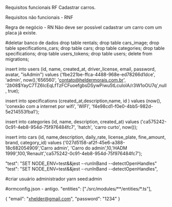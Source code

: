 Requisitos funcionais RF
Cadastrar carros.


Requisitos não funcionais - RNF



Regra de negócio - RN
Não deve ser possível cadastrar um carro com um placa já existe.

#deletar banco de dados
drop table rentals;
drop table cars_image;
drop table specifications_cars;
drop table cars;
drop table categories;
drop table specifications;
drop table users_tokens;
drop table users;
delete from migrations;



insert into users 
(id, name, created_at, driver_license, email, password, avatar, "isAdmin") 
values ('fbe221be-ffca-4488-968e-ed78266d1dce', 'admin', now(),'656560', 'contato@heldermorais.com.br', '$2b$08$YayC7TZ6IcEqLfTzFCFuoefgbsDSywPiwu5tLculoIA/r3W1oOU7q',null, true);


insert into specifications (created_at,description,name, id ) values (now(), 'conexão com a internet por wifi', 'WIFI', 'f4e98cd1-f0e0-4bb5-982d-5e214553fba1');

insert into categories (id, name, description, created_at) values ('ca575242-0c91-4eb8-954d-75f976484fc7', 'hatch', 'carro curto', now());

insert into cars (id, name,description, daily_rate, license_plate, fine_amount, brand, category_id) 
values ('027d5158-af2f-45e6-a388-18c682054909','Carro admin', 'Carro do admin',10,'HADM 1999',100,'Renault','ca575242-0c91-4eb8-954d-75f976484fc7');


"test": "SET NODE_ENV=test&&jest --runInBand --detectOpenHandles"
"test": "SET NODE_ENV=test&&jest --runInBand --detectOpenHandles",


#criar usuário administrador
 yarn seed:admin

#ormconfig.json - antigo.
 "entities": ["./src/modules/**/entities/*.ts"],


{
    "email": "xhelder@gmail.com",
    "password": "1234"
}
